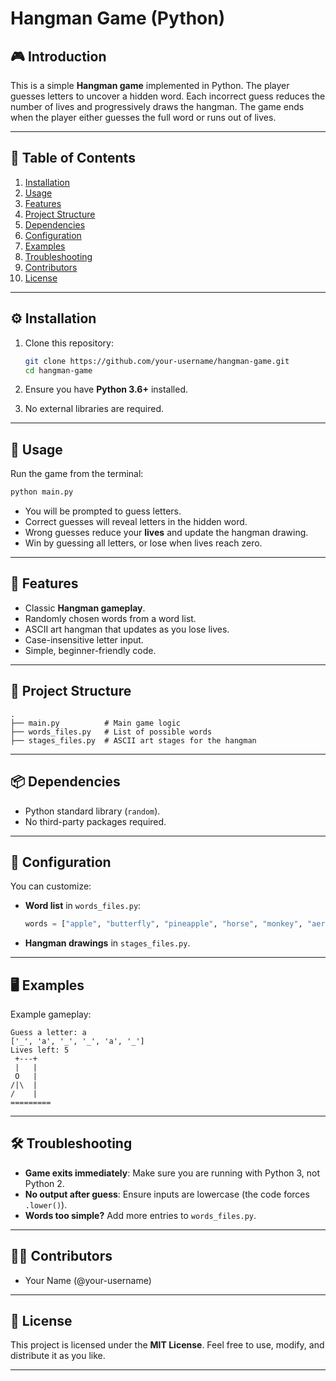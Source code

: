 # Hangman Game (Python)

## 🎮 Introduction

This is a simple **Hangman game** implemented in Python. The player guesses letters to uncover a hidden word. Each incorrect guess reduces the number of lives and progressively draws the hangman. The game ends when the player either guesses the full word or runs out of lives.

---

## 📑 Table of Contents

1. [Installation](#installation)
2. [Usage](#usage)
3. [Features](#features)
4. [Project Structure](#project-structure)
5. [Dependencies](#dependencies)
6. [Configuration](#configuration)
7. [Examples](#examples)
8. [Troubleshooting](#troubleshooting)
9. [Contributors](#contributors)
10. [License](#license)

---

## ⚙️ Installation

1. Clone this repository:

   ```bash
   git clone https://github.com/your-username/hangman-game.git
   cd hangman-game
   ```
2. Ensure you have **Python 3.6+** installed.
3. No external libraries are required.

---

## 🚀 Usage

Run the game from the terminal:

```bash
python main.py
```

* You will be prompted to guess letters.
* Correct guesses will reveal letters in the hidden word.
* Wrong guesses reduce your **lives** and update the hangman drawing.
* Win by guessing all letters, or lose when lives reach zero.

---

## 🌟 Features

* Classic **Hangman gameplay**.
* Randomly chosen words from a word list.
* ASCII art hangman that updates as you lose lives.
* Case-insensitive letter input.
* Simple, beginner-friendly code.

---

## 📂 Project Structure

```
.
├── main.py          # Main game logic
├── words_files.py   # List of possible words
├── stages_files.py  # ASCII art stages for the hangman
```

---

## 📦 Dependencies

* Python standard library (`random`).
* No third-party packages required.

---

## 🔧 Configuration

You can customize:

* **Word list** in `words_files.py`:

  ```python
  words = ["apple", "butterfly", "pineapple", "horse", "monkey", "aeroplane", "hello"]
  ```
* **Hangman drawings** in `stages_files.py`.

---

## 🖥️ Examples

Example gameplay:

```
Guess a letter: a
['_', 'a', '_', '_', 'a', '_']
Lives left: 5
 +---+
 |   |
 O   |
/|\  |
/    |
=========
```

---

## 🛠️ Troubleshooting

* **Game exits immediately**: Make sure you are running with Python 3, not Python 2.
* **No output after guess**: Ensure inputs are lowercase (the code forces `.lower()`).
* **Words too simple?** Add more entries to `words_files.py`.

---

## 👨‍💻 Contributors

* Your Name (@your-username)

---

## 📜 License

This project is licensed under the **MIT License**.
Feel free to use, modify, and distribute it as you like.

---

